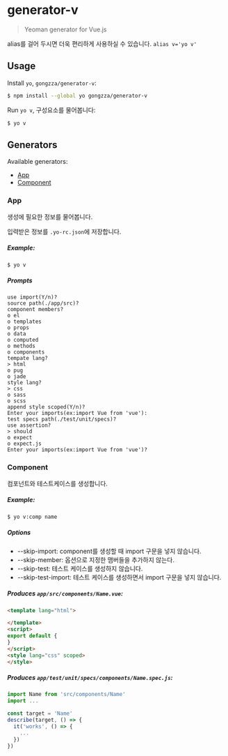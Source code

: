 # generator-v
> Yeoman generator for Vue.js

alias를 걸어 두시면 더욱 편리하게 사용하실 수 있습니다. `alias v='yo v'`

## Usage
Install `yo`, `gongzza/generator-v`:
``` bash
$ npm install --global yo gongzza/generator-v
```

Run `yo v`, 구성요소를 물어봅니다:
``` bash
$ yo v
```

## Generators
Available generators:
* [App](#app)
* [Component](#component)

<a name="app"></a>
### App
생성에 필요한 정보를 물어봅니다.

입력받은 정보를 `.yo-rc.json`에 저장합니다.

##### Example:
``` bash
$ yo v
```

##### Prompts
```
use import(Y/n)?
source path(./app/src)?
component members?
o el
o templates
o props
o data
o computed
o methods
o components
tempate lang?
> html
o pug
o jade
style lang?
> css
o sass
o scss
append style scoped(Y/n)?
Enter your imports(ex:import Vue from 'vue'):
test specs path(./test/unit/specs)?
use assertion?
> should
o expect
o expect.js
Enter your imports(ex:import Vue from 'vue')?
```

<a name="component"></a>
### Component
컴포넌트와 테스트케이스를 생성합니다.

##### Example:
``` bash
$ yo v:comp name
```

##### Options
- --skip-import: component를 생성할 때 import 구문을 넣지 않습니다.
- --skip-member: 옵션으로 지정한 맴버들을 추가하지 않는다.
- --skip-test: 테스트 케이스를 생성하지 않습니다.
- --skip-test-import: 테스트 케이스를 생성하면서 import 구문을 넣지 않습니다.

##### Produces `app/src/components/Name.vue`:
``` html
<template lang="html">

</template>
<script>
export default {
}
</script>
<style lang="css" scoped>
</style>
```

##### Produces `app/test/unit/specs/components/Name.spec.js`:
``` js
import Name from 'src/components/Name'
import ...

const target = 'Name'
describe(target, () => {
  it('works', () => {
    ...
  })
})
```
